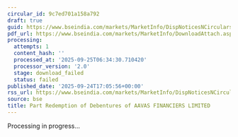 ```yaml
---
circular_id: 9c7ed701a158a792
draft: true
guid: https://www.bseindia.com/markets/MarketInfo/DispNoticesNCirculars.aspx?Noticeid={D1F3C541-1398-4DD3-A7FE-04A4B264D513}&noticeno=20250924-67&dt=09/24/2025&icount=67&totcount=75&flag=0
pdf_url: https://www.bseindia.com/markets/MarketInfo/DownloadAttach.aspx?id=20250924-67&attachedId=
processing:
  attempts: 1
  content_hash: ''
  processed_at: '2025-09-25T06:34:30.710420'
  processor_version: '2.0'
  stage: download_failed
  status: failed
published_date: '2025-09-24T17:05:56+00:00'
rss_url: https://www.bseindia.com/markets/MarketInfo/DispNoticesNCirculars.aspx?Noticeid={D1F3C541-1398-4DD3-A7FE-04A4B264D513}&noticeno=20250924-67&dt=09/24/2025&icount=67&totcount=75&flag=0
source: bse
title: Part Redemption of Debentures of AAVAS FINANCIERS LIMITED
---
```


Processing in progress...